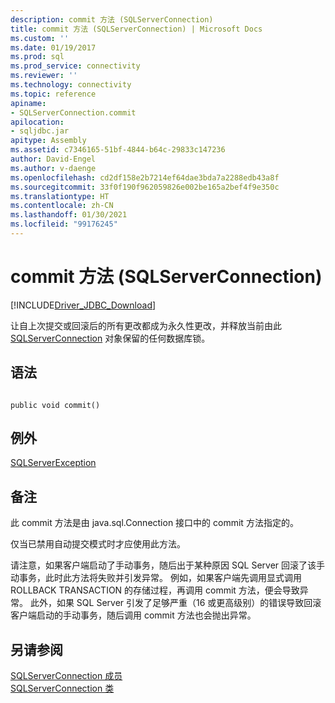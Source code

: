 ```yaml
---
description: commit 方法 (SQLServerConnection)
title: commit 方法 (SQLServerConnection) | Microsoft Docs
ms.custom: ''
ms.date: 01/19/2017
ms.prod: sql
ms.prod_service: connectivity
ms.reviewer: ''
ms.technology: connectivity
ms.topic: reference
apiname:
- SQLServerConnection.commit
apilocation:
- sqljdbc.jar
apitype: Assembly
ms.assetid: c7346165-51bf-4844-b64c-29833c147236
author: David-Engel
ms.author: v-daenge
ms.openlocfilehash: cd2df158e2b7214ef64dae3bda7a2288edb43a8f
ms.sourcegitcommit: 33f0f190f962059826e002be165a2bef4f9e350c
ms.translationtype: HT
ms.contentlocale: zh-CN
ms.lasthandoff: 01/30/2021
ms.locfileid: "99176245"
---
```

# <a name="commit-method-sqlserverconnection"></a>commit 方法 (SQLServerConnection)
[!INCLUDE[Driver_JDBC_Download](../../../includes/driver_jdbc_download.md)]

  让自上次提交或回滚后的所有更改都成为永久性更改，并释放当前由此 [SQLServerConnection](../../../connect/jdbc/reference/sqlserverconnection-class.md) 对象保留的任何数据库锁。  
  
## <a name="syntax"></a>语法  
  
```  
  
public void commit()  
```  
  
## <a name="exceptions"></a>例外  
 [SQLServerException](../../../connect/jdbc/reference/sqlserverexception-class.md)  
  
## <a name="remarks"></a>备注  
 此 commit 方法是由 java.sql.Connection 接口中的 commit 方法指定的。  
  
 仅当已禁用自动提交模式时才应使用此方法。  
  
 请注意，如果客户端启动了手动事务，随后出于某种原因 SQL Server 回滚了该手动事务，此时此方法将失败并引发异常。 例如，如果客户端先调用显式调用 ROLLBACK TRANSACTION 的存储过程，再调用 commit 方法，便会导致异常。 此外，如果 SQL Server 引发了足够严重（16 或更高级别）的错误导致回滚客户端启动的手动事务，随后调用 commit 方法也会抛出异常。  
  
## <a name="see-also"></a>另请参阅  
 [SQLServerConnection 成员](../../../connect/jdbc/reference/sqlserverconnection-members.md)   
 [SQLServerConnection 类](../../../connect/jdbc/reference/sqlserverconnection-class.md)  
  
  
